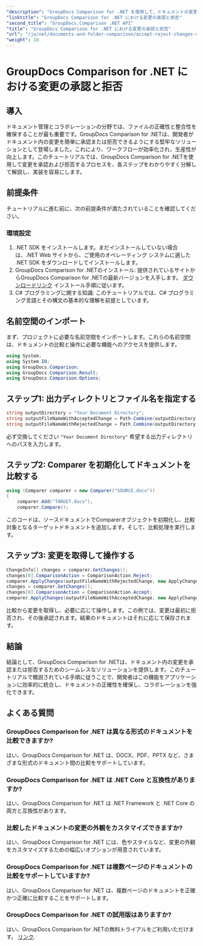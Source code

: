 ```yaml
---
"description": "GroupDocs Comparison for .NET を使用して、ドキュメントの変更を承認または拒否する方法を学びます。ドキュメントワークフローを簡単に効率化できます。"
"linktitle": "GroupDocs Comparison for .NET における変更の承認と拒否"
"second_title": "GroupDocs.Comparison .NET API"
"title": "GroupDocs Comparison for .NET における変更の承認と拒否"
"url": "/ja/net/documents-and-folder-comparison/accept-reject-changes-dotnet/"
"weight": 10
---
```


# GroupDocs Comparison for .NET における変更の承認と拒否

## 導入
ドキュメント管理とコラボレーションの分野では、ファイルの正確性と整合性を確保することが最も重要です。GroupDocs Comparison for .NETは、開発者がドキュメント内の変更を簡単に承認または拒否できるようにする堅牢なソリューションとして登場しました。これにより、ワークフローが効率化され、生産性が向上します。このチュートリアルでは、GroupDocs Comparison for .NETを使用して変更を承認および拒否するプロセスを、各ステップをわかりやすく分解して解説し、実装を容易にします。
## 前提条件
チュートリアルに進む前に、次の前提条件が満たされていることを確認してください。
### 環境設定
1. .NET SDK をインストールします。まだインストールしていない場合は、.NET Web サイトから、ご使用のオペレーティング システムに適した .NET SDK をダウンロードしてインストールします。
2. GroupDocs Comparison for .NETのインストール: 提供されているサイトからGroupDocs Comparison for .NETの最新バージョンを入手します。 [ダウンロードリンク](https://releases.groupdocs.com/comparison/net/) インストール手順に従います。
3. C# プログラミングに関する知識: このチュートリアルでは、C# プログラミング言語とその構文の基本的な理解を前提としています。

## 名前空間のインポート
まず、プロジェクトに必要な名前空間をインポートします。これらの名前空間は、ドキュメントの比較と操作に必要な機能へのアクセスを提供します。

```csharp
using System;
using System.IO;
using GroupDocs.Comparison;
using GroupDocs.Comparison.Result;
using GroupDocs.Comparison.Options;
```
## ステップ1: 出力ディレクトリとファイル名を指定する
```csharp
string outputDirectory = "Your Document Directory";
string outputFileNameWithAcceptedChange = Path.Combine(outputDirectory, "RESULT_WITH_ACCEPTED_CHANGE.docx");
string outputFileNameWithRejectedChange = Path.Combine(outputDirectory, "RESULT_WITH_REJECTED_CHANGE.docx");
```
必ず交換してください `"Your Document Directory"` 希望する出力ディレクトリへのパスを入力します。
## ステップ2: Comparer を初期化してドキュメントを比較する
```csharp
using (Comparer comparer = new Comparer("SOURCE.docx"))
{
    comparer.Add("TARGET.docx");
    comparer.Compare();
```
このコードは、ソースドキュメントでComparerオブジェクトを初期化し、比較対象となるターゲットドキュメントを追加します。そして、比較処理を実行します。
## ステップ3: 変更を取得して操作する
```csharp
ChangeInfo[] changes = comparer.GetChanges();
changes[0].ComparisonAction = ComparisonAction.Reject;
comparer.ApplyChanges(outputFileNameWithRejectedChange, new ApplyChangeOptions { Changes = changes, SaveOriginalState = true });
changes = comparer.GetChanges();
changes[0].ComparisonAction = ComparisonAction.Accept;
comparer.ApplyChanges(outputFileNameWithAcceptedChange, new ApplyChangeOptions { Changes = changes });
```
比較から変更を取得し、必要に応じて操作します。この例では、変更は最初に拒否され、その後承認されます。結果のドキュメントはそれに応じて保存されます。

## 結論
結論として、GroupDocs Comparison for .NETは、ドキュメント内の変更を承認または拒否するためのシームレスなソリューションを提供します。このチュートリアルで概説されている手順に従うことで、開発者はこの機能をアプリケーションに効率的に統合し、ドキュメントの正確性を確保し、コラボレーションを強化できます。
## よくある質問
### GroupDocs Comparison for .NET は異なる形式のドキュメントを比較できますか?
はい、GroupDocs Comparison for .NET は、DOCX、PDF、PPTX など、さまざまな形式のドキュメント間の比較をサポートしています。
### GroupDocs Comparison for .NET は .NET Core と互換性がありますか?
はい、GroupDocs Comparison for .NET は .NET Framework と .NET Core の両方と互換性があります。
### 比較したドキュメントの変更の外観をカスタマイズできますか?
はい、GroupDocs Comparison for .NET には、色やスタイルなど、変更の外観をカスタマイズするための幅広いオプションが用意されています。
### GroupDocs Comparison for .NET は複数ページのドキュメントの比較をサポートしていますか?
はい、GroupDocs Comparison for .NET は、複数ページのドキュメントを正確かつ正確に比較することをサポートします。
### GroupDocs Comparison for .NET の試用版はありますか?
はい、GroupDocs Comparison for .NETの無料トライアルをご利用いただけます。 [リンク](https://releases。groupdocs.com/).